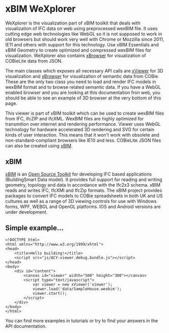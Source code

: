 ﻿xBIM WeXplorer
==============

WeXplorer is the visualization part of xBIM toolkit that deals with visualization of IFC data on web using preprocessed wexBIM file. 
It uses cutting edge web technologies like WebGL so it is not supposed to work in old browsers but should work very well with Chrome or 
Mozzilla since 2011, IE11 and others with support for this technology. Use xBIM Essentials and xBIM Geometry to create optimized and 
compressed wexBIM files for visualization. WeXplorer also contains [xBrowser](xBrowser.html) for visualization of COBieLite data from JSON.


The main classes which exposes all necessary API calls are [xViewer](xViewer.html) for 3D visualization and [xBrowser](xBrowser.html) for
visualization of semantic data from COBie. These are the only two class you need to load and render IFC models in wexBIM format and to browse
related semantic data. If you have a WebGL enabled browser and you are looking at this documentation fron web, you should be able to see an
example of 3D browser at the very bottom of this page.

This viewer is part of xBIM toolkit which can be used to create wexBIM files from IFC, ifcZIP and ifcXML. WexBIM files are highly optimized for
transmition over internet and rendering performance. Viewer uses WebGL technology for hardware accelerated 3D rendering and SVG for
certain kinds of user interaction. This means that it won't work with obsolete and non-standard-compliant browsers like IE10 and less.
COBieLite JSON files can also be created using [xBIM](https://github.com/xBimTeam/XbimExchange). 

xBIM
----

[xBIM](https://github.com/xBimTeam) is an [Open Source Toolkit](http://www.openbim.org) for developing IFC based applications (BuildingSmart Data model). 
It provides full support for reading and writing geometry, topology and data in accordance with the Ifc2x3 schema.
xBIM reads and writes IFC, IfcXMl and IfcZip formats. The xBIM project provides packages to convert IFC models to COBie 
spreadsheets in both UK and US cultures as well as a range of 3D viewing controls for use with Windows forms, WPF, WEBGL and OpenGL platforms.
IOS and Android versions are under development.

Simple example...
-----------------

	<!DOCTYPE html>
	<html xmlns="http://www.w3.org/1999/xhtml">
	<head>
	    <title>Hello building!</title>
	    <script src="js/ACY-viewer.debug.bundle.js"></script>
	</head>
	<body>
	    <div id="content">
	        <canvas id="viewer" width="500" height="300"></canvas>
	        <script type="text/javascript">
	            var viewer = new xViewer('viewer');
	            viewer.load('data/SampleHouse.wexbim');
	            viewer.start();
	        </script>
	    </div>    
	</body>
	</html>

You can find more examples in tutorials or try to find your answers in the API documentation.